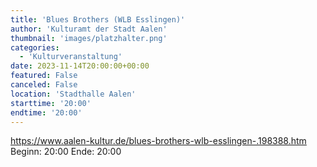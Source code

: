 ```yaml
---
title: 'Blues Brothers (WLB Esslingen)'
author: 'Kulturamt der Stadt Aalen'
thumbnail: 'images/platzhalter.png'
categories:
  - 'Kulturveranstaltung'
date: 2023-11-14T20:00:00+00:00
featured: False
canceled: False
location: 'Stadthalle Aalen'
starttime: '20:00'
endtime: '20:00'
---
```

https://www.aalen-kultur.de/blues-brothers-wlb-esslingen-.198388.htm
Beginn: 20:00
 Ende: 20:00